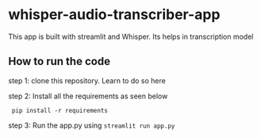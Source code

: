 # whisper-audio-transcriber-app
This app is built with streamlit and Whisper. Its helps in transcription model

## How to run the code 

step 1: clone this repository. Learn to do so here 

step 2: Install all the requirements as seen below

``` pip install -r requirements```

step 3: Run the app.py using
```streamlit run app.py```

